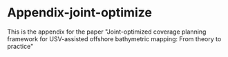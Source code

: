# Appendix-joint-optimize
This is the appendix for the paper "Joint-optimized coverage planning framework for USV-assisted offshore bathymetric mapping: From theory to practice"
